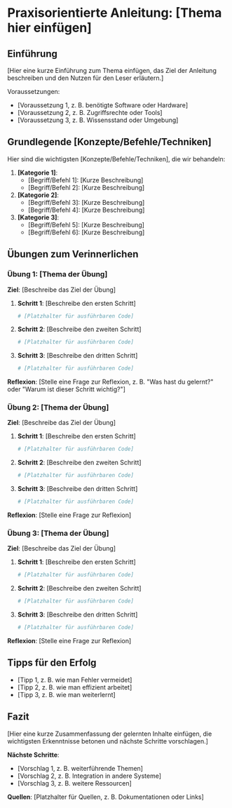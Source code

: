 # Praxisorientierte Anleitung: [Thema hier einfügen]

## Einführung
[Hier eine kurze Einführung zum Thema einfügen, das Ziel der Anleitung beschreiben und den Nutzen für den Leser erläutern.]

Voraussetzungen:
- [Voraussetzung 1, z. B. benötigte Software oder Hardware]
- [Voraussetzung 2, z. B. Zugriffsrechte oder Tools]
- [Voraussetzung 3, z. B. Wissensstand oder Umgebung]

## Grundlegende [Konzepte/Befehle/Techniken]
Hier sind die wichtigsten [Konzepte/Befehle/Techniken], die wir behandeln:

1. **[Kategorie 1]**:
   - [Begriff/Befehl 1]: [Kurze Beschreibung]
   - [Begriff/Befehl 2]: [Kurze Beschreibung]
2. **[Kategorie 2]**:
   - [Begriff/Befehl 3]: [Kurze Beschreibung]
   - [Begriff/Befehl 4]: [Kurze Beschreibung]
3. **[Kategorie 3]**:
   - [Begriff/Befehl 5]: [Kurze Beschreibung]
   - [Begriff/Befehl 6]: [Kurze Beschreibung]

## Übungen zum Verinnerlichen

### Übung 1: [Thema der Übung]
**Ziel**: [Beschreibe das Ziel der Übung]

1. **Schritt 1**: [Beschreibe den ersten Schritt]
   ```bash
   # [Platzhalter für ausführbaren Code]
   ```
2. **Schritt 2**: [Beschreibe den zweiten Schritt]
   ```bash
   # [Platzhalter für ausführbaren Code]
   ```
3. **Schritt 3**: [Beschreibe den dritten Schritt]
   ```bash
   # [Platzhalter für ausführbaren Code]
   ```

**Reflexion**: [Stelle eine Frage zur Reflexion, z. B. "Was hast du gelernt?" oder "Warum ist dieser Schritt wichtig?"]

### Übung 2: [Thema der Übung]
**Ziel**: [Beschreibe das Ziel der Übung]

1. **Schritt 1**: [Beschreibe den ersten Schritt]
   ```bash
   # [Platzhalter für ausführbaren Code]
   ```
2. **Schritt 2**: [Beschreibe den zweiten Schritt]
   ```bash
   # [Platzhalter für ausführbaren Code]
   ```
3. **Schritt 3**: [Beschreibe den dritten Schritt]
   ```bash
   # [Platzhalter für ausführbaren Code]
   ```

**Reflexion**: [Stelle eine Frage zur Reflexion]

### Übung 3: [Thema der Übung]
**Ziel**: [Beschreibe das Ziel der Übung]

1. **Schritt 1**: [Beschreibe den ersten Schritt]
   ```bash
   # [Platzhalter für ausführbaren Code]
   ```
2. **Schritt 2**: [Beschreibe den zweiten Schritt]
   ```bash
   # [Platzhalter für ausführbaren Code]
   ```
3. **Schritt 3**: [Beschreibe den dritten Schritt]
   ```bash
   # [Platzhalter für ausführbaren Code]
   ```

**Reflexion**: [Stelle eine Frage zur Reflexion]

## Tipps für den Erfolg
- [Tipp 1, z. B. wie man Fehler vermeidet]
- [Tipp 2, z. B. wie man effizient arbeitet]
- [Tipp 3, z. B. wie man weiterlernt]

## Fazit
[Hier eine kurze Zusammenfassung der gelernten Inhalte einfügen, die wichtigsten Erkenntnisse betonen und nächste Schritte vorschlagen.]

**Nächste Schritte**:
- [Vorschlag 1, z. B. weiterführende Themen]
- [Vorschlag 2, z. B. Integration in andere Systeme]
- [Vorschlag 3, z. B. weitere Ressourcen]

**Quellen**: [Platzhalter für Quellen, z. B. Dokumentationen oder Links]